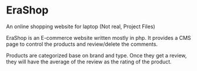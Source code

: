 # EraShop
An online shopping website for laptop (Not real, Project Files)

EraShop is an E-commerce website written mostly in php. It provides a CMS page to control the products and review/delete the comments.

Products are categorized base on brand and type. Once they get a review, they will have the average of the review as the rating of the product.

